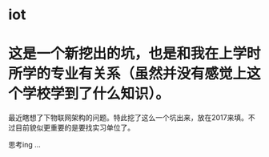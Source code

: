# iot

# 这是一个新挖出的坑，也是和我在上学时所学的专业有关系（虽然并没有感觉上这个学校学到了什么知识）。</b>

最近瞎想了下物联网架构的问题。特此挖了这么一个坑出来，放在2017来填。不过目前貌似更重要的是要找实习单位了。

思考ing ...